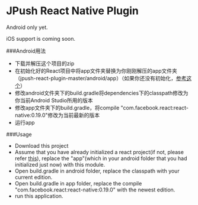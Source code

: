 # JPush React Native Plugin

Android only yet. 

iOS support is coming soon.

###Android用法
- 下载并解压这个项目的zip
- 在初始化好的React项目中将app文件夹替换为你刚刚解压的app文件夹（jpush-react-plugin-master/android/app）（如果你还没有初始化，[参考这个](https://facebook.github.io/react-native/docs/getting-started.html#content)）
- 修改android文件夹下的build.gradle将dependencies下的classpath修改为你当前Android Studio所用的版本
- 修改app文件夹下的build.gradle，将compile "com.facebook.react:react-native:0.19.0"修改为当前最新的版本
- 运行app

###Usage

- Download this project
- Assume that you have already initialized a react project(if not, please refer [this](https://facebook.github.io/react-native/docs/getting-started.html#content)), replace the "app"(which in your android folder that you had initialized just now) with this module.
- Open build.gradle in android folder, replace the classpath with your current edition.
- Open build.gradle in app folder, replace the compile "com.facebook.react:react-native:0.19.0" with the newest edition.
- run this application.
